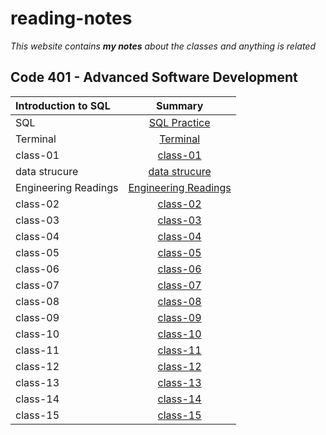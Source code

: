# reading-notes
*This website contains **my notes** about the classes and anything is related*
## Code 401 - Advanced Software Development
| Introduction to SQL       | Summary
| :---                      |   :----:
|SQL                        | [SQL Practice](./sql.md)
|Terminal                   | [Terminal](./terminal.md)
|class-01                   | [class-01](./class-01.dm)
|data strucure              | [data strucure](./datastructure.md)
|Engineering Readings       | [Engineering Readings](./EngineeringReadings.md)
|class-02                   | [class-02](./class-02.md)
|class-03                   | [class-03](./class-03.md)
|class-04                   | [class-04](./class-04.md)
|class-05                   | [class-05](./class-05.md)
|class-06                   | [class-06](./class-06.md)
|class-07                   | [class-07](./class-07.md)
|class-08                   | [class-08](./class-08.md)
|class-09                   | [class-09](./class-09.md)
|class-10                   | [class-10](./class-10.md)
|class-11                   | [class-11](./class-11.md)
|class-12                   | [class-12](./class-12.md)
|class-13                   | [class-13](./class-13.md)
|class-14                   | [class-14](./class-14.md)
|class-15                   | [class-15](./class-15.md)




